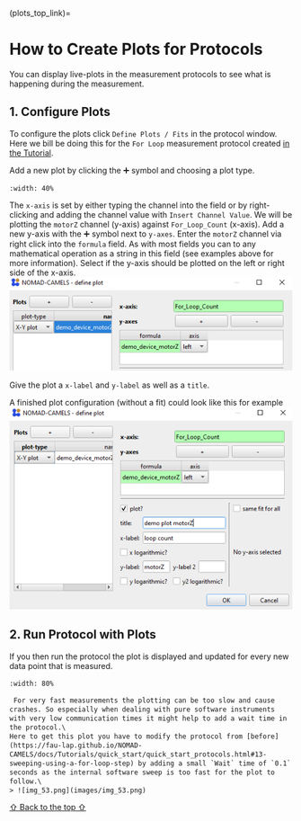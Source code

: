 (plots_top_link)=
# How to Create Plots for Protocols
You can display live-plots in the measurement protocols to see what is happening during the measurement. 
## 1. Configure Plots
To configure the plots  click `Define Plots / Fits` in the protocol window. Here we bill be doing this for the `For Loop` measurement protocol created [in the Tutorial](https://fau-lap.github.io/NOMAD-CAMELS/docs/Tutorials/quick_start/quick_start_protocols.html#13-sweeping-using-a-for-loop-step).

Add a new plot by clicking the &#10133; symbol and choosing a plot type.

```{image} images/img_49.png
:width: 40%
```

The `x-axis` is set by either typing the channel into the field or by  right-clicking and adding the channel value with `Insert Channel Value`. We will be plotting the `motorZ` channel (y-axis) against `For_Loop_Count` (x-axis). Add a new y-axis with the &#10133; symbol next to `y-axes`. Enter the `motorZ` channel via right click into the `formula` field. As with most fields you can to any mathematical operation as a string in this field (see examples above for more information). Select if the y-axis should be plotted on the left or right side of the x-axis. \
![img_50.png](images/img_50.png)

Give the plot a `x-label` and `y-label` as well as a `title`. 

A finished plot configuration (without a fit) could look like this for example
![img_51.png](images/img_51.png)
## 2. Run Protocol with Plots
If you then run the protocol the plot is displayed and updated for every new data point that is measured.

```{image} images/img_52.png
:width: 80%
```

```{note}
 For very fast measurements the plotting can be too slow and cause crashes. So especially when dealing with pure software instruments with very low communication times it might help to add a wait time in the protocol.\
Here to get this plot you have to modify the protocol from [before](https://fau-lap.github.io/NOMAD-CAMELS/docs/Tutorials/quick_start/quick_start_protocols.html#13-sweeping-using-a-for-loop-step) by adding a small `Wait` time of `0.1` seconds as the internal software sweep is too fast for the plot to follow.\
> ![img_53.png](images/img_53.png)
```

[&#8679; Back to the top &#8679;](plots_top_link)
